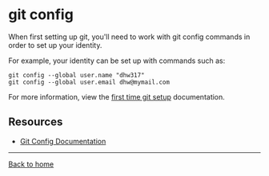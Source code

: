 # git config

When first setting up git, you'll need to work with git config commands in order to set up your identity.

For example, your identity can be set up with commands such as:
~~~
git config --global user.name "dhw317"
git config --global user.email dhw@mymail.com
~~~

For more information, view the [first time git setup](https://git-scm.com/book/en/v2/Getting-Started-First-Time-Git-Setup) documentation.

## Resources

- [Git Config Documentation](https://git-scm.com/docs/git-config)

---

[Back to home](../README.md)
